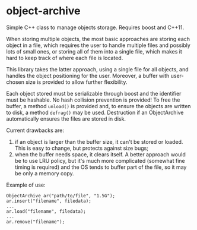 object-archive
==============

Simple C++ class to manage objects storage. Requires boost and C++11.

When storing multiple objects, the most basic approaches are storing each object
in a file, which requires the user to handle multiple files and possibly lots of
small ones, or storing all of them into a single file, which makes it hard to
keep track of where each file is located.

This library takes the latter approach, using a single file for all objects, and
handles the object positioning for the user. Moreover, a buffer with user-chosen
size is provided to allow further flexibility.

Each object stored must be serializable through boost and the identifier must be
hashable. No hash collision prevention is provided! To free the buffer, a method
`unload()` is provided and, to ensure the objects are written to disk, a method
`defrag()` may be used. Destruction if an ObjectArchive automatically ensures
the files are stored in disk.

Current drawbacks are:

1. if an object is larger than the buffer size, it can't be stored or loaded.
This is easy to change, but protects against size bugs;
2. when the buffer needs space, it clears itself. A better approach would be to
use LRU policy, but it's much more complicated (somewhat fine timing is
required) and the OS tends to buffer part of the file, so it may be only a
memory copy.

Example of use:
```
ObjectArchive ar("path/to/file", "1.5G");
ar.insert("filename", filedata);
...
ar.load("filename", filedata);
...
ar.remove("filename");
```
